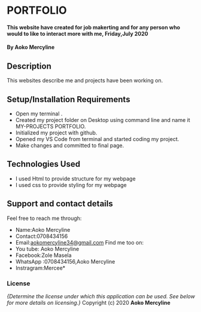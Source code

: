 # **PORTFOLIO**
#### This website have created for job makerting and for any person who would to like to interact more with me, Friday,July 2020
#### By **Aoko Mercyline**

## Description
This websites describe me and projects have been working on.

## Setup/Installation Requirements
* Open my terminal .
* Created my project folder on Desktop using command line and name it MY-PROJECTS PORTFOLIO.
* Initialized my project with github.
* Opened my VS Code from terminal and started coding my project.
* Make changes and committed to final page.

## Technologies Used
* I used Html to provide structure for my webpage
* I used css to provide styling for my webpage

## Support and contact details
 Feel free to reach me through:
 * Name:Aoko Mercyline
 * Contact:0708434156
 * Email:aokomercyline34@gmail.com
 Find me too on:
 * You tube: Aoko Mercyline
 * Facebook:Zole Masela
 * WhatsApp :0708434156,Aoko Mercyline
 * Instragram:Mercee*


### License

*{Determine the license under which this application can be used.  See below for more details on licensing.}*
Copyright (c) 2020 **Aoko Mercyline**